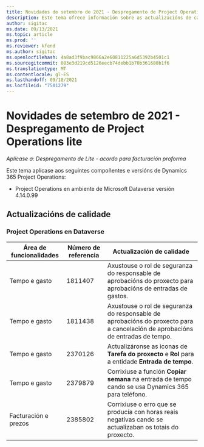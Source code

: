 ```yaml
---
title: Novidades de setembro de 2021 - Despregamento de Project Operations lite
description: Este tema ofrece información sobre as actualizacións de calidade dispoñibles na versión de setembro de 2021 do despregamento de Project Operations lite.
author: sigitac
ms.date: 09/13/2021
ms.topic: article
ms.prod: ''
ms.reviewer: kfend
ms.author: sigitac
ms.openlocfilehash: 4a8ad3f9bac9866a2e60811225a6d5392b4501c1
ms.sourcegitcommit: 083e3d219cd5126eecb74debb1b70b361680b1f6
ms.translationtype: MT
ms.contentlocale: gl-ES
ms.lasthandoff: 09/18/2021
ms.locfileid: "7501279"
---
```

# <a name="whats-new-september-2021---project-operations-lite-deployment"></a>Novidades de setembro de 2021 - Despregamento de Project Operations lite

_Aplícase a: Despregamento de Lite - acordo para facturación proforma_

Este tema aplícase aos seguintes compoñentes e versións de Dynamics 365 Project Operations:

  - Project Operations en ambiente de Microsoft Dataverse versión 4.14.0.99


## <a name="quality-updates"></a>Actualizacións de calidade

### <a name="project-operations-on-dataverse"></a>Project Operations en Dataverse


| **Área de funcionalidades** | **Número de referencia** | **Actualización de calidade** |
| --- | --- | --- |
| Tempo e gasto | 1811407 | Axustouse o rol de seguranza do responsable de aprobacións do proxecto para aprobacións de entradas de gastos. |
| Tempo e gasto | 1811438 | Axustouse o rol de seguranza do responsable de aprobacións do proxecto para a cancelación de aprobacións de entradas de tempo. |
| Tempo e gasto | 2370126 | Actualizáronse as iconas de **Tarefa do proxecto** e **Rol** para a entidade **Entrada de tempo**. |
| Tempo e gasto | 2379879 | Corrixiuse a función **Copiar semana** na entrada de tempo cando se usa Dynamics 365 para teléfono. |
| Facturación e prezos | 2385802 | Corrixiuse o erro que se producía con horas reais negativas cando se actualizaban os totais do proxecto.|
